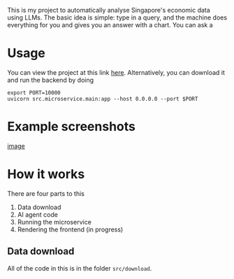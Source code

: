 This is my project to automatically analyse Singapore's economic data using LLMs. The basic idea is simple: type in a query, and the machine does everything for you and gives you an answer with a chart. You can ask a

# Usage
You can view the project at this link [here](https://sgdataproject-frontend.onrender.com/). Alternatively, you can download it and run the backend by doing

```
export PORT=10000
uvicorn src.microservice.main:app --host 0.0.0.0 --port $PORT
```

# Example screenshots
[image](image/example.jpg)

# How it works
There are four parts to this  
1. Data download
2. AI agent code
3. Running the microservice 
4. Rendering the frontend (in progress)

## Data download
All of the code in this is in the folder ```src/download```.  

